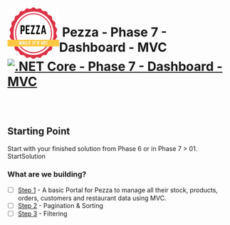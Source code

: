 <img align="left" width="116" height="116" src="../../pezza-logo.png" />

# &nbsp;**Pezza - Phase 7 - Dashboard - MVC** [![.NET Core - Phase 7 - Dashboard - MVC](https://github.com/entelect-incubator/.NET/actions/workflows/dotnet-phase7-dashboard-mvc.yml/badge.svg)](https://github.com/entelect-incubator/.NET/actions/workflows/dotnet-phase7-dashboard-mvc.yml)

<br/><br/>

## **Starting Point**

Start with your finished solution from Phase 6 or in Phase 7 > 01. StartSolution

### **What are we building?**

- [ ] [Step 1](https://github.com/entelect-incubator/.NET/tree/master/Phase%207/02.%20Dashboard/MVC/Step%201) - A basic Portal for Pezza to manage all their stock, products, orders, customers and restaurant data using MVC.
- [ ] [Step 2](https://github.com/entelect-incubator/.NET/tree/master/Phase%207/02.%20Dashboard/MVC/Step%202) - Pagination & Sorting
- [ ] [Step 3](https://github.com/entelect-incubator/.NET/tree/master/Phase%207/02.%20Dashboard/MVC/Step%203) - Filtering
